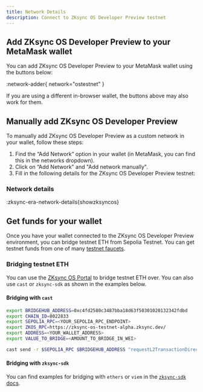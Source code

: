 ```yaml
---
title: Network Details
description: Connect to ZKsync OS Developer Preview testnet
---
```


## Add ZKsync OS Developer Preview to your MetaMask wallet

You can add ZKsync OS Developer Preview to your MetaMask wallet using the buttons below:

<!-- // cspell: disable -->
:network-adder{ network="ostestnet" }
<!-- // cspell: enable -->

If you are using a different in-browser wallet, the buttons above may also work for them.

## Manually add ZKsync OS Developer Preview

To manually add ZKsync OS Developer Preview as a custom network in your wallet, follow these steps:

1. Find the “Add Network” option in your wallet (in MetaMask, you can find this in the networks dropdown).
1. Click on “Add Network" and "Add network manually".
1. Fill in the following details for the ZKsync OS Developer Preview testnet:

### Network details

<!-- // cspell: disable -->
:zksync-era-network-details{showzksyncos}
<!-- // cspell: enable -->

## Get funds for your wallet

Once you have your wallet connected to the ZKsync OS Developer Preview environment,
you can bridge testnet ETH from Sepolia Testnet.
You can get testnet funds from one of many [testnet faucets](/zksync-network/ecosystem/network-faucets#sepolia-faucets).

### Bridging testnet ETH

You can use the [ZKsync OS Portal](https://zksync-os.portal.zksync.io/) to bridge testnet ETH over.
You can also use `cast` or `zksync-sdk` as shown in the examples below.

#### Bridging with `cast`

<!-- // cspell: disable -->
```bash
export BRIDGEHUB_ADDRESS=0xc4fd2580c3487bba18d63f50301020132342fdbd
export CHAIN_ID=8022833
export SEPOLIA_RPC=<YOUR_SEPOLIA_RPC_ENDPOINT>
export ZKOS_RPC=https://zksync-os-testnet-alpha.zksync.dev/
export ADDRESS=<YOUR_WALLET_ADDRESS>
export VALUE_TO_BRIDGE=<AMOUNT_TO_BRIDGE_IN_WEI>
```
<!-- // cspell: enable -->

```bash
cast send -r $SEPOLIA_RPC $BRIDGEHUB_ADDRESS "requestL2TransactionDirect((uint256,uint256,address,uint256,bytes,uint256,uint256,bytes[],address))" "($CHAIN_ID,$VALUE_TO_BRIDGE,$ADDRESS,50,0x,300000,800,[],$ADDRESS)" --value $VALUE_TO_BRIDGE --private-key=$PRIVATE_KEY
```

#### Bridging with `zksync-sdk`

You can find examples for bridging with `ethers` or `viem` in the [`zksync-sdk` docs](https://dutterbutter.github.io/zksync-sdk/overview/index.html).

